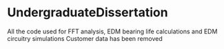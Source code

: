 # UndergraduateDissertation
All the code used for FFT analysis, EDM bearing life calculations and EDM circuitry simulations 
Customer data has been removed
